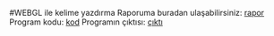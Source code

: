#WEBGL ile kelime yazdırma
Raporuma buradan ulaşabilirsiniz: [rapor](./rapor.md)
Program kodu: [kod](./index.html)
Programın çıktısı: [çıktı](./ekran.png)

